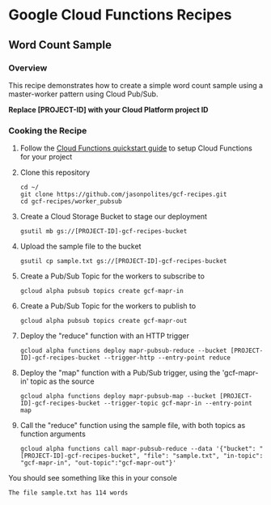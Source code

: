 # Google Cloud Functions Recipes
## Word Count Sample

### Overview
This recipe demonstrates how to create a simple word count sample using a master-worker pattern using Cloud Pub/Sub.  

**Replace [PROJECT-ID] with your Cloud Platform project ID**

### Cooking the Recipe
1.	Follow the [Cloud Functions quickstart guide](https://cloud.google.com/functions/docs) to setup Cloud Functions for your project

2.	Clone this repository

		cd ~/
		git clone https://github.com/jasonpolites/gcf-recipes.git
		cd gcf-recipes/worker_pubsub
		
4. 	Create a Cloud Storage Bucket to stage our deployment

		gsutil mb gs://[PROJECT-ID]-gcf-recipes-bucket

4. 	Upload the sample file to the bucket

		gsutil cp sample.txt gs://[PROJECT-ID]-gcf-recipes-bucket

5.	Create a Pub/Sub Topic for the workers to subscribe to

		gcloud alpha pubsub topics create gcf-mapr-in

5.	Create a Pub/Sub Topic for the workers to publish to

		gcloud alpha pubsub topics create gcf-mapr-out		

6. 	Deploy the "reduce" function with an HTTP trigger
	
		gcloud alpha functions deploy mapr-pubsub-reduce --bucket [PROJECT-ID]-gcf-recipes-bucket --trigger-http --entry-point reduce

6. 	Deploy the "map" function with a Pub/Sub trigger, using the 'gcf-mapr-in' topic as the source

		gcloud alpha functions deploy mapr-pubsub-map --bucket [PROJECT-ID]-gcf-recipes-bucket --trigger-topic gcf-mapr-in --entry-point map
		
7. 	Call the "reduce" function using the sample file, with both topics as function arguments

		gcloud alpha functions call mapr-pubsub-reduce --data '{"bucket": "[PROJECT-ID]-gcf-recipes-bucket", "file": "sample.txt", "in-topic": "gcf-mapr-in", "out-topic":"gcf-mapr-out"}'
		
You should see something like this in your console
```
The file sample.txt has 114 words
```